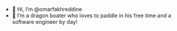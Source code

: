 - 👋 Hi, I’m @omarfakhreddine
- 👀 I’m a dragon boater who loves to paddle in his free time and a software engineer by day!

<!---
omarfakhreddine/omarfakhreddine is a ✨ special ✨ repository because its `README.md` (this file) appears on your GitHub profile.
You can click the Preview link to take a look at your changes.
--->
